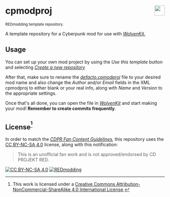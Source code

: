 # cpmodproj <img align="right" src="https://user-images.githubusercontent.com/99456326/253195160-df589079-e508-4c30-8bd4-f7acebc43187.svg" width="32px">

<sup>REDmodding template repository.</sup>

A template repository for a Cyberpunk mod for use with [_WolvenKit_.][wolvenkit]

## Usage

You can set up your own mod project by using the _Use this template_ button and selecting [_Create a new repository_](https://github.com/new?template_name=cpmodproj&template_owner=nullfrctl)

After that, make sure to rename the [_defacto.cpmodproj_](https://github.com/nullfrctl/cpmodproj/blob/main/defacto.cpmodproj) file to your desired mod name and also change the _Author_ and/or _Email_ fields in the XML cpmodproj to either blank or your real info, along with  _Name_ and _Version_ to the appropriate settings.

Once that's all done, you can open the file in [_WolvenKit_][wolvenkit] and start making your mod! **Remember to create commits frequently**.

## License<sup>[^1]</sup>

In order to match the [_CDPR Fan Content Guidelines_](https://www.cdprojektred.com/en/fan-content), this repository uses the [CC BY-NC-SA 4.0][cc-by-nc-sa] license, along with this notification:

> This is an unofficial fan work and is not approved/endorsed by CD PROJEKT RED.

[![CC BY-NC-SA 4.0](https://licensebuttons.net/l/by-nc-sa/4.0/80x15.png)][cc-by-nc-sa]
[![REDmodding](https://github.com/nullfrctl/Realcolorr/assets/99456326/651333fa-24df-4c29-b9b5-9ceab4d59867)](https://redmodding.org/)

[cc-by-nc-sa]: http://creativecommons.org/licenses/by-nc-sa/4.0/
[wolvenkit]: https://github.com/WolvenKit/WolvenKit
[^1]: This work is licensed under a [Creative Commons Attribution-NonCommercial-ShareAlike 4.0 International License][cc-by-nc-sa].
